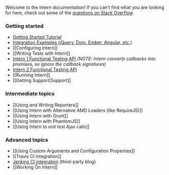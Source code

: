 Welcome to the Intern documentation! If you can’t find what you are looking for here, check out some of the [questions on Stack Overflow](https://stackoverflow.com/questions/tagged/intern).

### Getting started

* [Getting Started Tutorial](https://github.com/theintern/intern-tutorial)
* [Integration Examples (jQuery, Dojo, Ember, Angular, etc.)](https://github.com/theintern/intern-examples)
* [[Configuring Intern]]
* [[Writing Tests with Intern]]
* [Intern 1 Functional Testing API](https://github.com/admc/wd/blob/v0.2.2/doc/jsonwire-full-mapping.md) _(NOTE: Intern converts callbacks into promises, so ignore the callback signatures)_
* [Intern 2 Functional Testing API](https://theintern.github.com/leadfoot/Command.html)
* [[Running Intern]]
* [[Getting Support|Support]]

### Intermediate topics

* [[Using and Writing Reporters]]
* [[Using Intern with Alternative AMD Loaders (like RequireJS)]]
* [[Using Intern with Grunt]]
* [[Using Intern with PhantomJS]]
* [[Using Intern to unit test Ajax calls]]

### Advanced topics

* [[Using Custom Arguments and Configuration Properties]]
* [[Travis CI integration]]
* [Jenkins CI integration](https://hellinterface.wordpress.com/javascript/theintern/theintern-and-jenkins-integration-part1/) (third-party blog)
* [[Working On Intern]]
